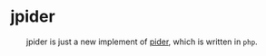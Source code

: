 # jpider
&ensp;&ensp;&ensp;&ensp;jpider is just a new implement of [pider](https://github.com/duanqiaobb/pider.git), which is written in `php`.

